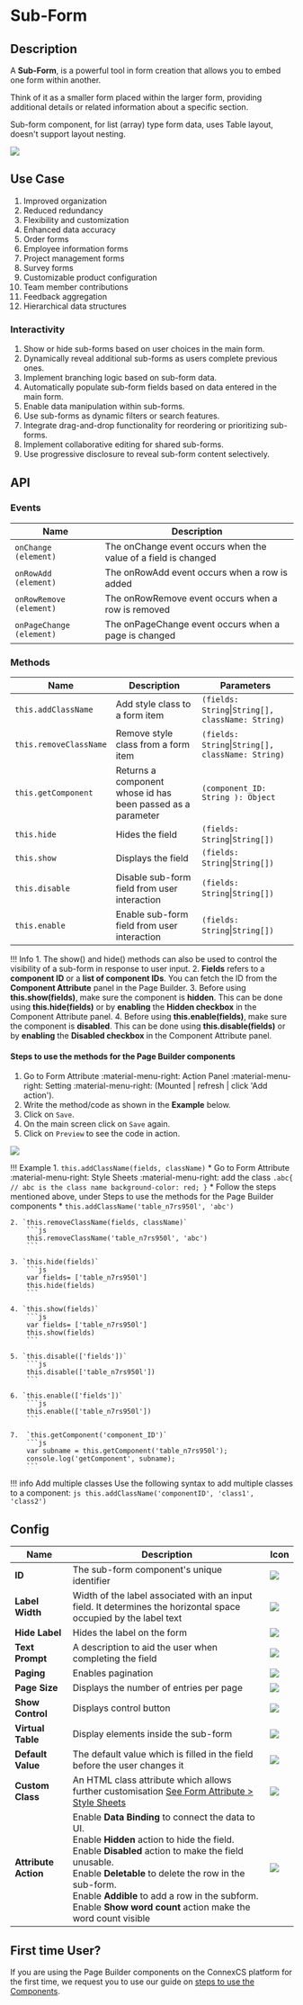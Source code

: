 # Sub-Form

## Description

A **Sub-Form**, is a powerful tool in form creation that allows you to embed one form within another.

Think of it as a smaller form placed within the larger form, providing additional details or related information about a specific section.

Sub-form component, for list (array) type form data, uses Table layout, doesn't support layout nesting.

<img src= "/apps/components/img/subform.png">

## Use Case

1. Improved organization
2. Reduced redundancy
3. Flexibility and customization
4. Enhanced data accuracy
5. Order forms
6. Employee information forms
7. Project management forms
8. Survey forms
9. Customizable product configuration
10. Team member contributions
11. Feedback aggregation
12. Hierarchical data structures

### Interactivity

1. Show or hide sub-forms based on user choices in the main form.
2. Dynamically reveal additional sub-forms as users complete previous ones.
3. Implement branching logic based on sub-form data.
4. Automatically populate sub-form fields based on data entered in the main form.
5. Enable data manipulation within sub-forms.
6. Use sub-forms as dynamic filters or search features.
7. Integrate drag-and-drop functionality for reordering or prioritizing sub-forms.
8. Implement collaborative editing for shared sub-forms.
9. Use progressive disclosure to reveal sub-form content selectively.

## API

### Events

| **Name**| **Description**|
|---------|----------------|
|`onChange (element)`|The onChange event occurs when the value of a field is changed|
|`onRowAdd (element)`|The onRowAdd event occurs when a row is added|
|`onRowRemove (element)`|The onRowRemove event occurs when a row is removed|
|`onPageChange (element)`|The onPageChange event occurs when a page is changed|

### Methods

| **Name**| **Description**|**Parameters**|
|---------|----------------|--------------|
|`this.addClassName`|Add style class to a form item|`(fields: String`&#124;`String[], className: String)`|
|`this.removeClassName`|Remove style class from a form item|`(fields: String`&#124;`String[], className: String)`|
|`this.getComponent`|Returns a component whose id has been passed as a parameter|`(component_ID: String ): Object`|
|`this.hide`|Hides the field|`(fields: String`&#124;`String[])`|
|`this.show`|Displays the field|`(fields: String`&#124;`String[])`|
|`this.disable`| Disable sub-form field from user interaction|`(fields: String`&#124;`String[])`|
|`this.enable`| Enable sub-form field from user interaction|`(fields: String`&#124;`String[])`|

!!! Info
    1. The show() and hide() methods can also be used to control the visibility of a sub-form in response to user input.
    2. **Fields** refers to a **component ID** or a **list of component IDs**. You can fetch the ID from the **Component Attribute** panel in the Page Builder.
    3. Before using **this.show(fields)**, make sure the component is **hidden**. This can be done using **this.hide(fields)** or by **enabling** the **Hidden checkbox** in the Component Attribute panel.
    4. Before using **this.enable(fields)**, make sure the component is **disabled**. This can be done using **this.disable(fields)** or by **enabling** the **Disabled checkbox** in the Component Attribute panel.

#### Steps to use the methods for the Page Builder components

1. Go to Form Attribute :material-menu-right: Action Panel :material-menu-right: Setting :material-menu-right: (Mounted | refresh | click 'Add action').
2. Write the method/code as shown in the **Example** below.
3. Click on `Save`.
4. On the main screen click on `Save` again.
5. Click on `Preview` to see the code in action.
<img src= "/apps/components/img/subform2.png">

!!! Example
    1. `this.addClassName(fields, className)`
          * Go to Form Attribute :material-menu-right: Style Sheets :material-menu-right: add the class
            ```
            .abc{ // abc is the class name
            background-color: red;
            }
            ```
          * Follow the steps mentioned above, under Steps to use the methods for the Page Builder components
          * ```
            this.addClassName('table_n7rs950l', 'abc')
            ```

    2. `this.removeClassName(fields, className)`
        ```js
        this.removeClassName('table_n7rs950l', 'abc')
        ```

    3. `this.hide(fields)`
        ```js
        var fields= ['table_n7rs950l']
        this.hide(fields)
        ```
    
    4. `this.show(fields)`
        ```js
        var fields= ['table_n7rs950l']
        this.show(fields)
        ```
    
    5. `this.disable(['fields'])`
        ```js
        this.disable(['table_n7rs950l'])
        ```
    
    6. `this.enable(['fields'])`
        ```js
        this.enable(['table_n7rs950l'])
        ```

    7.  `this.getComponent('component_ID')`
        ```js
        var subname = this.getComponent('table_n7rs950l');
        console.log('getComponent', subname);
        ```

!!! info Add multiple classes
    Use the following syntax to add multiple classes to a component:
    ```js
    this.addClassName('componentID', 'class1', 'class2')
    ```

## Config

| **Name**|**Description**|**Icon**|
|---------|---------------|--------|
|**ID**| The sub-form component's unique identifier|<img src= "/apps/components/img/input_id.png">|
|**Label Width**|Width of the label associated with an input field. It determines the horizontal space occupied by the label text|<img src= "/apps/components/img/input_labelwidth1.png">|
|**Hide Label**| Hides the label on the form|<img src= "/apps/components/img/input_hidelabel.png">|
|**Text Prompt**| A description to aid the user when completing the field|<img src= "/apps/components/img/input_textprompt.png">|
|**Paging**|Enables pagination|<img src= "/apps/components/img/subform_paging.png">|
|**Page Size**| Displays the number of entries per page|<img src= "/apps/components/img/subform_pagesize.png">|
|**Show Control**|Displays control button|<img src= "/apps/components/img/subform_showcontrol.png">|
|**Virtual Table**| Display elements inside the sub-form|<img src= "/apps/components/img/subform_virtualtable.png">|
|**Default Value**| The default value which is filled in the field before the user changes it|<img src= "/apps/components/img/input_defaultvalue.png">|
|**Custom Class**| An HTML class attribute which allows further customisation [See Form Attribute > Style Sheets](https://bani-appsection--connexcs-docs.netlify.app/apps/page-builder/#form-attribute)|<img src= "/apps/components/img/input_customclass.png">|
|**Attribute Action**|Enable **Data Binding** to connect the data to UI. <br> Enable **Hidden** action to hide the field. <br> Enable **Disabled** action to make the field unusable. <br>Enable **Deletable** to delete the row in the sub-form. <br> Enable **Addible** to add a row in the subform. <br>Enable **Show word count** action make the word count visible|<img src= "/apps/components/img/input_attributeaction.png">|

## First time User?

If you are using the Page Builder components on the ConnexCS platform for the first time, we request you to use our guide on <a href="https://bani-appsection--connexcs-docs.netlify.app/apps/page-builder/#steps-to-use-components-in-the-page-builder" target="_blank">steps to use the Components</a>.